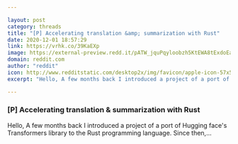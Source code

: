 ```yaml
---

layout: post
category: threads
title: "[P] Accelerating translation &amp; summarization with Rust"
date: 2020-12-01 18:57:29
link: https://vrhk.co/39KaEXp
image: https://external-preview.redd.it/pATW_jquPqyloobzh5KtEWA8tExdoEaMxBGdC29Bo7c.jpg?width=400&height=209.42408377&auto=webp&crop=400:209.42408377,smart&s=7307eb7e3f63d28757f751559b2a21367ba278ee
domain: reddit.com
author: "reddit"
icon: http://www.redditstatic.com/desktop2x/img/favicon/apple-icon-57x57.png
excerpt: "Hello, A few months back I introduced a project of a port of Hugging face's Transformers library to the Rust programming language. Since then,..."

---
```


### [P] Accelerating translation &amp; summarization with Rust

Hello, A few months back I introduced a project of a port of Hugging face's Transformers library to the Rust programming language. Since then,...